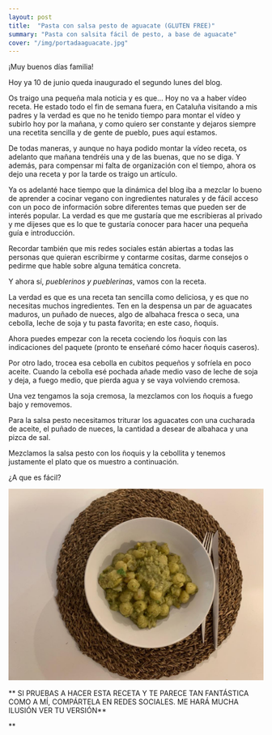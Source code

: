 ```yaml
---
layout: post
title:  "Pasta con salsa pesto de aguacate (GLUTEN FREE)"
summary: "Pasta con salsita fácil de pesto, a base de aguacate"
cover: "/img/portadaaguacate.jpg"
---
```


¡Muy buenos días familia!

Hoy ya 10 de junio queda inaugurado el segundo lunes del blog. 

Os traigo una pequeña mala noticia y es que... Hoy no va a haber vídeo receta. He estado todo el fin de semana fuera, en Cataluña visitando a mis padres y la verdad es que no he tenido tiempo para montar el vídeo y subirlo hoy por la mañana, y como quiero ser constante y dejaros siempre una recetita sencilla y de gente de pueblo, pues aquí estamos.

De todas maneras, y aunque no haya podido montar la vídeo receta, os adelanto que mañana tendréis una y de las buenas, que no se diga. Y además, para compensar mi falta de organización con el tiempo, ahora os dejo una receta y por la tarde os traigo un artículo. 

Ya os adelanté hace tiempo que la dinámica del blog iba a mezclar lo bueno de aprender a cocinar vegano con ingredientes naturales y de fácil acceso con un poco de información sobre diferentes temas que pueden ser de interés popular. La verdad es que me gustaría que me escribieras al privado y me dijeses que es lo que te gustaría conocer para hacer una pequeña guía e introducción. 

Recordar también que mis redes sociales están abiertas a todas las personas que quieran escribirme y contarme cositas, darme consejos o pedirme que hable sobre alguna temática concreta.

Y ahora sí, *pueblerinos y pueblerinas*, vamos con la receta.

La verdad es que es una receta tan sencilla como deliciosa, y es que no necesitas muchos ingredientes. Ten en la despensa un par de aguacates maduros, un puñado de nueces, algo de albahaca fresca o seca, una cebolla, leche de soja y tu pasta favorita; en este caso, ñoquis. 

Ahora puedes empezar con la receta cociendo los ñoquis con las indicaciones del paquete (pronto te enseñaré cómo hacer ñoquis caseros). 

Por otro lado, trocea esa cebolla en cubitos pequeños y sofríela en poco aceite. Cuando la cebolla esé pochada añade medio vaso de leche de soja y deja, a fuego medio, que pierda agua y se vaya volviendo cremosa. 

Una vez tengamos la soja cremosa, la mezclamos con los ñoquis a fuego bajo y removemos.

Para la salsa pesto necesitamos triturar los aguacates con una cucharada de aceite, el puñado de nueces, la cantidad a desear de albahaca y una pizca de sal.

Mezclamos la salsa pesto con los ñoquis y la cebollita y tenemos justamente el plato que os muestro a continuación. 

¿A que es fácil?

![](/img/fotoaguacate.jpg)


** SI PRUEBAS A HACER ESTA RECETA Y TE PARECE TAN FANTÁSTICA COMO A MÍ, COMPÁRTELA EN REDES SOCIALES. ME HARÁ MUCHA ILUSIÓN VER TU VERSIÓN**



**
